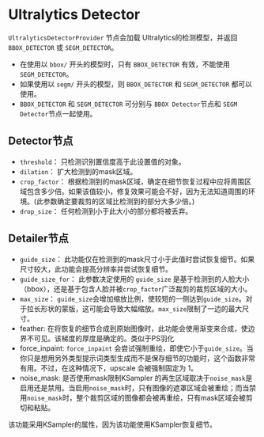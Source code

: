 # Ultralytics Detector

`UltralyticsDetectorProvider` 节点会加载 Ultralytics的检测模型，并返回 `BBOX_DETECTOR` 或 `SEGM_DETECTOR`。

* 在使用以 `bbox/` 开头的模型时，只有 `BBOX_DETECTOR` 有效，不能使用 `SEGM_DETECTOR`。
* 如果使用以 `segm/` 开头的模型，则 `BBOX_DETECTOR` 和 `SEGM_DETECTOR` 都可以使用。
* `BBOX_DETECTOR` 和 `SEGM_DETECTOR` 可分别与 `BBOX Detector`节点和 `SEGM Detector`节点一起使用。

## Detector节点

* `threshold`： 只检测识别置信度高于此设置值的对象。
* `dilation`： 扩大检测到的mask区域。
* `crop_factor`： 根据检测到的mask区域，确定在细节恢复过程中应将周围区域包含多少倍。如果该值较小，修复效果可能会不好，因为无法知道周围的环境。(此参数确定要裁剪的区域比检测到的部分大多少倍。)
* `drop_size`： 任何检测到小于此大小的部分都将被丢弃。

## Detailer节点

* `guide_size`： 此功能仅在检测到的mask尺寸小于此值时尝试恢复细节。如果尺寸较大，此功能会提高分辨率并尝试恢复细节。
* `guide_size_for`： 此参数决定使用的 `guide_size` 是基于检测到的人脸大小（bbox），还是基于包含人脸并被`crop_factor`广泛裁剪的裁剪区域的大小。
* `max_size`： `guide_size`会增加缩放比例，使较短的一侧达到`guide_size`。对于拉长形状的蒙版，这可能会导致大幅缩放。`max_size`限制了一边的最大尺寸。
* feather: 在将恢复的细节合成到原始图像时，此功能会使用渐变来合成，使边界不可见。该梯度的厚度是确定的。类似于PS羽化
* force_inpaint: `force_inpaint` 会尝试强制重绘，即使它小于`guide_size`。当你只是想用另外类型提示词类型生成而不是保存细节的功能时，这个函数非常有用。不过，在这种情况下，upscale 会被强制固定为 1。
* noise_mask: 是否使用mask限制KSampler 的再生区域取决于`noise_mask`是启用还是禁用。当启用`noise_mask`时，只有图像的遮罩区域会被重绘；而当禁用`noise_mask`时，整个裁剪区域的图像都会被再重绘，只有mask区域会被剪切和粘贴。

该功能采用KSampler的属性，因为该功能使用KSampler恢复细节。